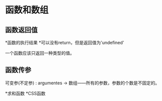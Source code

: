 # 函数和数组

## 函数返回值

*函数的执行结果
*可以没有return，但是返回值为'undefined'

一个函数应该只返回一种类型的值。

## 函数传参

可变参(不定参) : argumentes -> 数组——所有的参数，参数的个数是不固定的。

*求和函数
*CSS函数